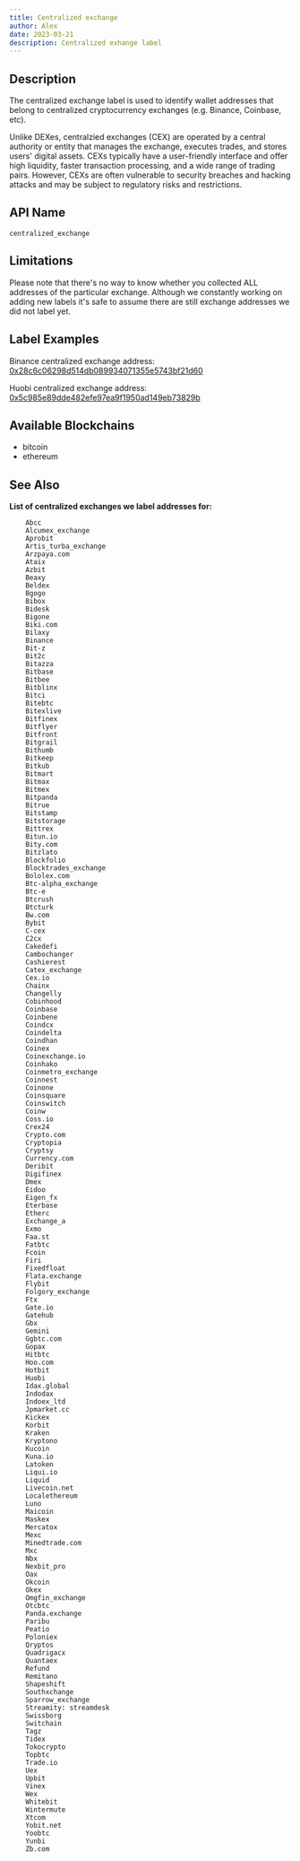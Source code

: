 ```yaml
---
title: Centralized exchange
author: Alex
date: 2023-03-21
description: Centralized exhange label
---
```


## Description

The centralized exchange label is used to identify wallet addresses that belong to centralized cryptocurrency exchanges (e.g. Binance, Coinbase, etc).

Unlike DEXes, centralzied exchanges (CEX) are operated by a central authority or entity that manages the exchange, executes trades, and stores users' digital assets. CEXs typically have a user-friendly interface and offer high liquidity, faster transaction processing, and a wide range of trading pairs. However, CEXs are often vulnerable to security breaches and hacking attacks and may be subject to regulatory risks and restrictions.

## API Name

`centralized_exchange`

## Limitations

Please note that there's no way to know whether you collected ALL addresses of the particular exchange. Although we constantly working on adding new labels it's safe to assume there are still exchange addresses we did not label yet.

## Label Examples

Binance centralized exchange address: [0x28c6c06298d514db089934071355e5743bf21d60](https://etherscan.io/address/0x28c6c06298d514db089934071355e5743bf21d60)

Huobi centralized exchange address: [0x5c985e89dde482efe97ea9f1950ad149eb73829b](https://etherscan.io/address/0x5c985e89dde482efe97ea9f1950ad149eb73829b)

## Available Blockchains

* bitcoin
* ethereum

## See Also

**List of centralized exchanges we label addresses for:**

```
    Abcc
    Alcumex_exchange
    Aprobit
    Artis_turba_exchange
    Arzpaya.com
    Ataix
    Azbit
    Beaxy
    Beldex
    Bgogo
    Bibox
    Bidesk
    Bigone
    Biki.com
    Bilaxy
    Binance
    Bit-z
    Bit2c
    Bitazza
    Bitbase
    Bitbee
    Bitblinx
    Bitci
    Bitebtc
    Bitexlive
    Bitfinex
    Bitflyer
    Bitfront
    Bitgrail
    Bithumb
    Bitkeep
    Bitkub
    Bitmart
    Bitmax
    Bitmex
    Bitpanda
    Bitrue
    Bitstamp
    Bitstorage
    Bittrex
    Bitun.io
    Bity.com
    Bitzlato
    Blockfolio
    Blocktrades_exchange
    Bololex.com
    Btc-alpha_exchange
    Btc-e
    Btcrush
    Btcturk
    Bw.com
    Bybit
    C-cex
    C2cx
    Cakedefi
    Cambochanger
    Cashierest
    Catex_exchange
    Cex.io
    Chainx
    Changelly
    Cobinhood
    Coinbase
    Coinbene
    Coindcx
    Coindelta
    Coindhan
    Coinex
    Coinexchange.io
    Coinhako
    Coinmetro_exchange
    Coinnest
    Coinone
    Coinsquare
    Coinswitch
    Coinw
    Coss.io
    Crex24
    Crypto.com
    Cryptopia
    Cryptsy
    Currency.com
    Deribit
    Digifinex
    Dmex
    Eidoo
    Eigen_fx
    Eterbase
    Etherc
    Exchange_a
    Exmo
    Faa.st
    Fatbtc
    Fcoin
    Firi
    Fixedfloat
    Flata.exchange
    Flybit
    Folgory_exchange
    Ftx
    Gate.io
    Gatehub
    Gbx
    Gemini
    Ggbtc.com
    Gopax
    Hitbtc
    Hoo.com
    Hotbit
    Huobi
    Idax.global
    Indodax
    Indoex_ltd
    Jpmarket.cc
    Kickex
    Korbit
    Kraken
    Kryptono
    Kucoin
    Kuna.io
    Latoken
    Liqui.io
    Liquid
    Livecoin.net
    Localethereum
    Luno
    Maicoin
    Maskex
    Mercatox
    Mexc
    Minedtrade.com
    Mxc
    Nbx
    Nexbit_pro
    Oax
    Okcoin
    Okex
    Omgfin_exchange
    Otcbtc
    Panda.exchange
    Paribu
    Peatio
    Poloniex
    Qryptos
    Quadrigacx
    Quantaex
    Refund
    Remitano
    Shapeshift
    Southxchange
    Sparrow_exchange
    Streamity: streamdesk
    Swissborg
    Switchain
    Tagz
    Tidex
    Tokocrypto
    Topbtc
    Trade.io
    Uex
    Upbit
    Vinex
    Wex
    Whitebit
    Wintermute
    Xtcom
    Yobit.net
    Yoobtc
    Yunbi
    Zb.com
```